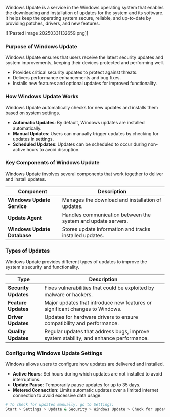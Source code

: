 Windows Update is a service in the Windows operating system that enables the downloading and installation of updates for the system and its software. It helps keep the operating system secure, reliable, and up-to-date by providing patches, drivers, and new features.

![[Pasted image 20250331132659.png]]
### Purpose of Windows Update

Windows Update ensures that users receive the latest security updates and system improvements, keeping their devices protected and performing well.

- Provides critical security updates to protect against threats.
- Delivers performance enhancements and bug fixes.
- Installs new features and optional updates for improved functionality.

### How Windows Update Works

Windows Update automatically checks for new updates and installs them based on system settings.

- **Automatic Updates**: By default, Windows updates are installed automatically.
- **Manual Updates**: Users can manually trigger updates by checking for updates in settings.
- **Scheduled Updates**: Updates can be scheduled to occur during non-active hours to avoid disruption.

### Key Components of Windows Update

Windows Update involves several components that work together to deliver and install updates.

|Component|Description|
|---|---|
|**Windows Update Service**|Manages the download and installation of updates.|
|**Update Agent**|Handles communication between the system and update servers.|
|**Windows Update Database**|Stores update information and tracks installed updates.|

### Types of Updates

Windows Update provides different types of updates to improve the system's security and functionality.

|Type|Description|
|---|---|
|**Security Updates**|Fixes vulnerabilities that could be exploited by malware or hackers.|
|**Feature Updates**|Major updates that introduce new features or significant changes to Windows.|
|**Driver Updates**|Updates for hardware drivers to ensure compatibility and performance.|
|**Quality Updates**|Regular updates that address bugs, improve system stability, and enhance performance.|

### Configuring Windows Update Settings

Windows allows users to configure how updates are delivered and installed.

- **Active Hours**: Set hours during which updates are not installed to avoid interruptions.
- **Update Pause**: Temporarily pause updates for up to 35 days.
- **Metered Connection**: Limits automatic updates over a limited internet connection to avoid excessive data usage.

```bash
# To check for updates manually, go to Settings:
Start > Settings > Update & Security > Windows Update > Check for updates
```